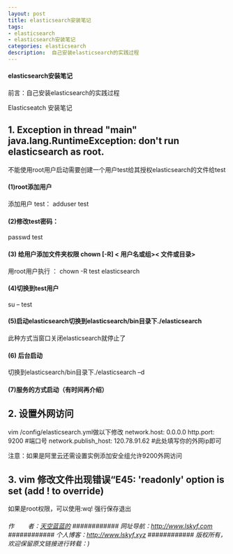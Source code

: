 ```yaml
---
layout: post
title: elasticsearch安装笔记
tags:
- elasticsearch
- elasticsearch安装笔记
categories: elasticsearch
description:  自己安装elasticsearch的实践过程
---
```

#### elasticsearch安装笔记 ####
前言：自己安装elasticsearch的实践过程
<!-- more -->

Elasticseatch 安装笔记 
## 1.	Exception in thread "main" java.lang.RuntimeException: don't run elasticsearch as root. ##
不能使用root用户启动需要创建一个用户test给其授权elasticsearch的文件给test
#### (1)root添加用户 ####
添加用户 test： 
adduser test 
#### (2)修改test密码：  ####
passwd test
#### (3) 给用户添加文件夹权限 chown [-R] < 用户名或组>< 文件或目录> ####
用root用户执行 ： chown -R test elasticsearch
#### (4)切换到test用户 ####
su – test
#### (5)启动elasticsearch切换到elasticsearch/bin目录下./elasticsearch ####
此种方式当窗口关闭elasticsearch就停止了
#### (6) 后台启动 ####
切换到elasticsearch/bin目录下./elasticsearch –d
#### (7)服务的方式启动（有时间再介绍）	 ####
## 2.	设置外网访问 ##
vim /config/elasticsearch.yml做以下修改
network.host: 0.0.0.0
http.port: 9200   #端口号
network.publish_host: 120.78.91.62   #此处填写你的外网ip即可

注意：如果是阿里云还需设置实例添加安全组允许9200外网访问
## 3.	vim 修改文件出现错误“E45: 'readonly' option is set (add ! to override) ##
如果是root权限，可以使用:wq! 强行保存退出

###### 作&nbsp;&nbsp;&nbsp;&nbsp;&nbsp;&nbsp;&nbsp;&nbsp;者：<a href="#">天空蓝蓝的</a> ############ 网址导航：<a href="http://www.lskyf.com" target="_blank">http://www.lskyf.com</a> ############ 个人博客：<a href="http://www.lskyf.xyz" target="_blank">http://www.lskyf.xyz</a> ############ 版权所有，欢迎保留原文链接进行转载：) ######
